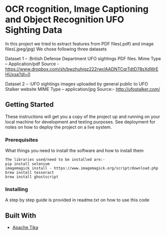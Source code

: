 # OCR rcognition, Image Captioning and Object Recognition UFO Sighting Data

In this project we tried to extract features from PDF files(.pdf) and image files(.jpeg/jpg) 
We chose following three datasets

Dataset 1 – :British Defense Department UFO sightings PDF files. Mime Type – Application/pdf
Source - https://www.dropbox.com/sh/bwzhuhigz222rwr/AADNTCqrTdtD78sXdWrEHUxsa?dl=0 

Dataset 2 – :UFO sightings images uploaded by general public to UFO Stalker website MIME Type – application/jpg
Source:- http://ufostalker.com/

## Getting Started

These instructions will get you a copy of the project up and running on your local machine for development and testing purposes. See deployment for notes on how to deploy the project on a live system.

### Prerequisites

What things you need to install the software and how to install them

```
The libraries used/need to be installed are:-
pip install selenium
imagemagick install - https://www.imagemagick.org/script/download.php
brew install tesseract
brew install ghostscript
```

### Installing

A step by step guide is provided in readme.txt on how to use this code


## Built With

* [Apache Tika](https://tika.apache.org/) 

